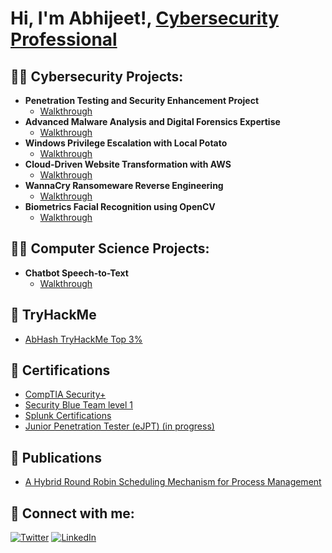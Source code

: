 <!DOCTYPE html>
<html>
<head>
 
</head>
<body>

<h1>Hi, I'm Abhijeet!, <a href="">Cybersecurity Professional</a></h1>

<h2>👨‍💻 Cybersecurity Projects:</h2>
<ul>
  <li><b>Penetration Testing and Security Enhancement Project</b>
    <ul>
      <li><a href="https://github.com/MarikalAbhijeet/PentestReport" target="_blank">Walkthrough</a></li>
    </ul>
  </li>
  <li><b>Advanced Malware Analysis and Digital Forensics Expertise</b>
    <ul>
      <li><a href="https://github.com/MarikalAbhijeet/DigitalForensics" target="_blank">Walkthrough</a></li>
    </ul>
  </li>
  <li><b>Windows Privilege Escalation with Local Potato</b>
    <ul>
      <li><a href="https://github.com/MarikalAbhijeet/Localpotatoexploit" target="_blank">Walkthrough</a></li>
    </ul>
  </li>
  <li><b>Cloud-Driven Website Transformation with AWS</b>
    <ul>
      <li><a href="https://github.com/MarikalAbhijeet/AWS-MigrationCloud" target="_blank">Walkthrough</a></li>
    </ul>
  </li>
  <li><b>WannaCry Ransomeware Reverse Engineering</b>
    <ul>
      <li><a href="https://github.com/MarikalAbhijeet/WannacryVirus-reverse" target="_blank">Walkthrough</a></li>
    </ul>
  </li>
  <li><b>Biometrics Facial Recognition using OpenCV</b>
    <ul>
      <li><a href="https://github.com/MarikalAbhijeet/Biometrics-Facial-RecognitionOpenCV" target="_blank">Walkthrough</a></li>
    </ul>
  </li>
</ul>

<h2>👨‍💻 Computer Science Projects:</h2>
<ul>
  <li><b>Chatbot Speech-to-Text</b>
    <ul>
      <li><a href="https://github.com/MarikalAbhijeet/ChatBotTexttoSpeech" target="_blank">Walkthrough</a></li>
    </ul>
  </li>
</ul>
<h2>📜 TryHackMe</h2>
<ul>
  <li><a href="https://tryhackme.com/p/AbHash" target="_blank">AbHash TryHackMe Top 3%</a></li>
</ul>
<h2>📜 Certifications</h2>
<ul>
  <li><a href="https://www.credly.com/badges/a65a6645-dfe1-45c8-8283-f1fc3152fcd7" target="_blank">CompTIA Security+</a></li>
  <li><a href="https://www.credly.com/earner/earned/badge/41c5c8b7-0826-4a8b-be62-570817cb7066" target="_blank">Security Blue Team level 1 </a></li>
  <li><a href="https://github.com/MarikalAbhijeet/Splunk-Certificates" target="_blank">Splunk Certifications</a></li>
  <li><a href="https://security.ine.com/certifications/ejpt-certification/" target="_blank">Junior Penetration Tester (eJPT) (in progress)</a></li>
 
</ul>

<h2>📜 Publications</h2>
<ul>
  <li><a href="https://www.ijcaonline.org/archives/volume177/number36/31139-2020919851" target="_blank">A Hybrid Round Robin Scheduling Mechanism for Process Management</a></li>
</ul>

<h2>🤳 Connect with me:</h2>
<a href="https://twitter.com/MarikalAbhijeet"><img src="path_to_your_twitter_icon.png" alt="Twitter"></a>
<a href="https://www.linkedin.com/in/abhijeetm9/"><img src="path_to_your_linkedin_icon.png" alt="LinkedIn"></a>

</body>
</html>
